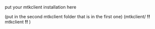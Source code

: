 put your mtkclient installation here

(put in the second mtkclient folder that is in the first one)
(mtkclient/ **!!** mtkclient **!!** )
